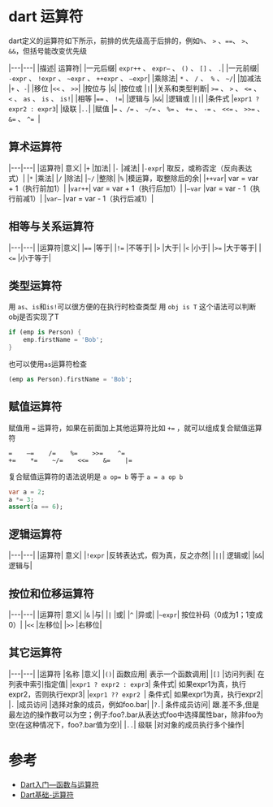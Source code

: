 # dart 运算符

dart定义的运算符如下所示，前排的优先级高于后排的，例如`%`、 `>` 、`==`、 `>`、`&&`，但括号能改变优先级

|---|---|
|描述|	运算符|
|一元后缀|	`expr++` 、 `expr–` 、 `()` 、 `[]` 、 `.`|
|一元前缀|	`-expr` 、 `!expr` 、 `~expr` 、 `++expr` 、 `–expr`|
|乘除法|	`*` 、 `/` 、` %` 、 `~/`|
|加减法	|`+` 、`-`|
|移位	|`<<` 、 `>>`|
|按位与	|`&`|
|按位或	|`|`|
|关系和类型判断|	`>=` 、 `>` 、 `<=` 、 `<` 、 `as` 、 `is` 、 `is!`|
|相等	|`==` 、 `!=`|
|逻辑与	|`&&`|
|逻辑或	|`||`|
|条件式	|`expr1 ? expr2 : expr3`|
|级联	|`..`|
|赋值	|`=` 、`/=` 、 `~/=` 、 `%=` 、 `+=` 、 `-=` 、 `<<=` 、 `>>=` 、 `&=` 、 `^= `|


## 算术运算符

|---|---|
|运算符|	意义|
|`+`	|加法|
|`-`	|减法|
|`-expr`|	取反，或称否定（反向表达式）|
|`*`	|乘法|
|`/`	|除法|
|`~/`	|整除|
|`%`	|模运算，取整除后的余|
|`++var`|	var = var + 1（执行前加1）|
|`var++`|	var = var + 1（执行后加1）|
|`–var`	|var = var - 1（执行前减1）|
|`var–`	|var = var - 1（执行后减1）|

## 相等与关系运算符

|---|---|
|运算符|意义|
|`==`	|等于|
|`!=`	|不等于|
|`>`	|大于|
|`<`	|小于|
|`>=`	|大于等于|
|`<=`	|小于等于|

## 类型运算符
用 `as`、`is`和`is!`可以很方便的在执行时检查类型 
用 `obj is T` 这个语法可以判断obj是否实现了T
``` dart
if (emp is Person) {
    emp.firstName = 'Bob';
}
```
也可以使用`as`运算符检查

```dart
(emp as Person).firstName = 'Bob';
```
## 赋值运算符
赋值用 `=` 运算符，如果在前面加上其他运算符比如 `+=` ，就可以组成复合赋值运算符
```
=    –=    /=    %=    >>=    ^=
+=    *=    ~/=    <<=    &=    |=
```
复合赋值运算符的语法说明是 `a op= b` 等于 `a = a op b`
``` dart
var a = 2;
a *= 3;
assert(a == 6);
```
## 逻辑运算符

|---|---|
|运算符|	意义|
|`!expr`	|反转表达式，假为真，反之亦然|
|`||`|	逻辑或|
|`&&`|	逻辑与|

## 按位和位移运算符

|---|---|
|运算符|	意义|
|`&`	|与|
|`|`	|或|
|`^`	|异或|
|`~expr`|	按位补码（0成为1；1变成0）|
|`<<`	|左移位|
|`>>`	|右移位|
## 其它运算符

|---|---|
|运算符	|名称	|意义|
|`()`|	函数应用|	表示一个函数调用|
|`[]`	|访问列表|	在列表中索引指定值|
|`expr1 ? expr2 : expr3`|	条件式|	如果expr1为真，执行expr2，否则执行expr3|
|`expr1 ?? expr2 `|	条件式|	如果expr1为真，执行expr2|
|`.`	|成员访问	|选择对象的成员，例如foo.bar|
|`?.`|	条件成员访问|	跟.差不多,但是最左边的操作数可以为空；例子:foo?.bar从表达式foo中选择属性bar，除非foo为空(在这种情况下，foo?.bar值为空)|
|`..`|	级联	|对对象的成员执行多个操作|

# 参考

* [Dart入门—函数与运算符](https://blog.csdn.net/hekaiyou/article/details/51445608)
* [Dart基础-运算符](https://blog.csdn.net/hekaiyou/article/details/46652297)